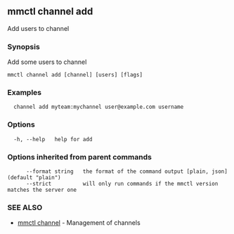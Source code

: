 ## mmctl channel add

Add users to channel

### Synopsis

Add some users to channel

```
mmctl channel add [channel] [users] [flags]
```

### Examples

```
  channel add myteam:mychannel user@example.com username
```

### Options

```
  -h, --help   help for add
```

### Options inherited from parent commands

```
      --format string   the format of the command output [plain, json] (default "plain")
      --strict          will only run commands if the mmctl version matches the server one
```

### SEE ALSO

* [mmctl channel](mmctl_channel.md)	 - Management of channels

